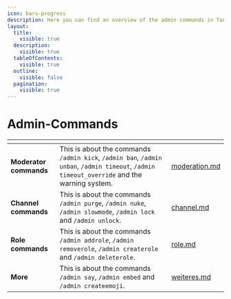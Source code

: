 ```yaml
---
icon: bars-progress
description: Here you can find an overview of the admin commands in Tanjun.
layout:
  title:
    visible: true
  description:
    visible: true
  tableOfContents:
    visible: true
  outline:
    visible: false
  pagination:
    visible: true
---
```


# Admin-Commands

<table data-view="cards" data-full-width="false"><thead><tr><th></th><th></th><th data-hidden data-card-target data-type="content-ref"></th></tr></thead><tbody><tr><td><strong>Moderator commands</strong></td><td>This is about the commands <code>/admin kick</code>, <code>/admin ban</code>, <code>/admin unban</code>, <code>/admin timeout</code>, <code>/admin timeout_override</code> and the warning system.</td><td><a href="moderation.md">moderation.md</a></td></tr><tr><td><strong>Channel commands</strong></td><td>This is about the commands <code>/admin purge</code>, <code>/admin nuke</code>, <code>/admin slowmode</code>, <code>/admin lock</code> and <code>/admin unlock</code>.</td><td><a href="channel.md">channel.md</a></td></tr><tr><td><strong>Role commands</strong></td><td>This is about the commands <code>/admin addrole</code>, <code>/admin removerole</code>, <code>/admin createrole</code> and <code>/admin deleterole</code>.</td><td><a href="role.md">role.md</a></td></tr><tr><td><strong>More</strong></td><td>This is about the commands <code>/admin say</code>, <code>/admin embed</code> and <code>/admin createemoji</code>.</td><td><a href="weiteres.md">weiteres.md</a></td></tr></tbody></table>
